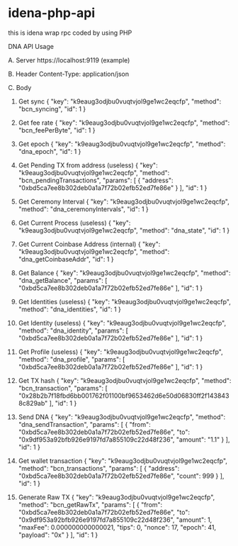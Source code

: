 # idena-php-api
this is idena wrap rpc coded by using PHP

DNA API Usage

A. Server
https://localhost:9119 (example)

B. Header
Content-Type: application/json

C. Body
1. Get sync
{
	"key": "k9eaug3odjbu0vuqtvjol9ge1wc2eqcfp",
	"method": "bcn_syncing",
	"id": 1
}

2. Get fee rate
{
	"key": "k9eaug3odjbu0vuqtvjol9ge1wc2eqcfp",
	"method": "bcn_feePerByte",
	"id": 1
}

3. Get epoch
{
	"key": "k9eaug3odjbu0vuqtvjol9ge1wc2eqcfp",
	"method": "dna_epoch",
	"id": 1
}

4. Get Pending TX from address (useless)
{
	"key": "k9eaug3odjbu0vuqtvjol9ge1wc2eqcfp",
	"method": "bcn_pendingTransactions",
	"params": [
		{
			"address": "0xbd5ca7ee8b302deb0a1a7f72b02efb52ed7fe86e"
		}
	],
	"id": 1
}

5. Get Ceremony Interval
{
	"key": "k9eaug3odjbu0vuqtvjol9ge1wc2eqcfp",
	"method": "dna_ceremonyIntervals",
	"id": 1
}

6. Get Current Process (useless)
{
	"key": "k9eaug3odjbu0vuqtvjol9ge1wc2eqcfp",
	"method": "dna_state",
	"id": 1
}

7. Get Current Coinbase Address (internal)
{
	"key": "k9eaug3odjbu0vuqtvjol9ge1wc2eqcfp",
	"method": "dna_getCoinbaseAddr",
	"id": 1
}

8. Get Balance
{
	"key": "k9eaug3odjbu0vuqtvjol9ge1wc2eqcfp",
	"method": "dna_getBalance",
    "params": [
		"0xbd5ca7ee8b302deb0a1a7f72b02efb52ed7fe86e"
    ],
	"id": 1
}

9. Get Identities (useless)
{
	"key": "k9eaug3odjbu0vuqtvjol9ge1wc2eqcfp",
	"method": "dna_identities",
	"id": 1
}

10. Get Identity (useless)
{
	"key": "k9eaug3odjbu0vuqtvjol9ge1wc2eqcfp",
	"method": "dna_identity",
	"params": [
	    "0xbd5ca7ee8b302deb0a1a7f72b02efb52ed7fe86e"
	],
	"id": 1
}

11. Get Profile (useless)
{
	"key": "k9eaug3odjbu0vuqtvjol9ge1wc2eqcfp",
	"method": "dna_profile",
	"params": [
	    "0xbd5ca7ee8b302deb0a1a7f72b02efb52ed7fe86e"
	],
	"id": 1
}

12. Get TX hash
{
	"key": "k9eaug3odjbu0vuqtvjol9ge1wc2eqcfp",
	"method": "bcn_transaction",
	"params": [
	    "0x28b2b7f18fbd6bb001762f01100bf9653462d6e50d06830ff2f1438438c829ab"
	],
	"id": 1
}

13. Send DNA
{
	"key": "k9eaug3odjbu0vuqtvjol9ge1wc2eqcfp",
	"method": "dna_sendTransaction",
	"params": [
	    {
	      "from": "0xbd5ca7ee8b302deb0a1a7f72b02efb52ed7fe86e",
	      "to": "0x9df953a92bfb926e9197fd7a855109c22d48f236",
	      "amount": "1.1"
	    }
	],
	"id": 1
}

14. Get wallet transaction
{ 
	"key": "k9eaug3odjbu0vuqtvjol9ge1wc2eqcfp",
	"method": "bcn_transactions",
	"params": [
	    {
	      "address": "0xbd5ca7ee8b302deb0a1a7f72b02efb52ed7fe86e",
	      "count": 999
	    }
	],
	"id": 1
}

15. Generate Raw TX
{
	"key": "k9eaug3odjbu0vuqtvjol9ge1wc2eqcfp",
	"method": "bcn_getRawTx",
	"params": [
	    {
	      "from": "0xbd5ca7ee8b302deb0a1a7f72b02efb52ed7fe86e",
	      "to": "0x9df953a92bfb926e9197fd7a855109c22d48f236",
	      "amount": 1,
	      "maxFee": 0.000000000000021,
	      "tips": 0,
	      "nonce": 17,
	      "epoch": 41,
	      "payload": "0x"
	    }
	],
	"id": 1
}
